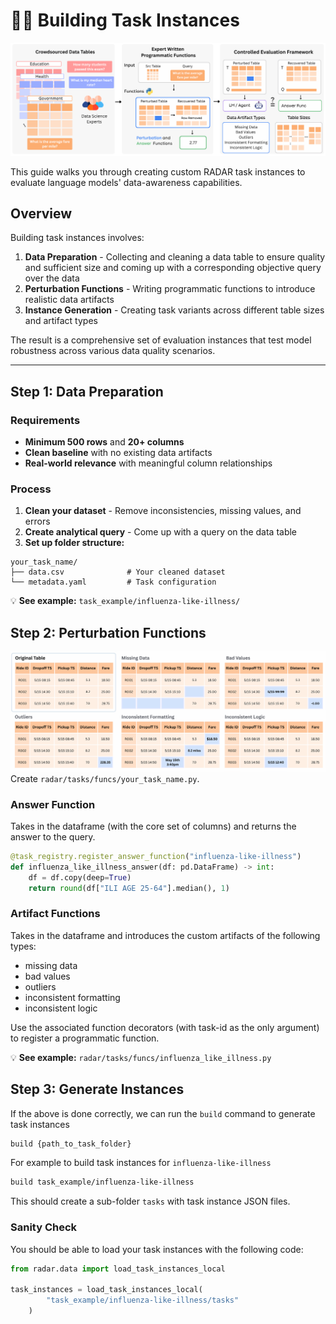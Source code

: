 # 👷‍♂️ Building Task Instances
![Building Task Instances](../assets/main_figure.png)

This guide walks you through creating custom RADAR task instances to evaluate language models' data-awareness capabilities. 

## Overview

Building task instances involves:
1. **Data Preparation** - Collecting and cleaning a data table to ensure quality and sufficient size and coming up with a corresponding objective query over the data
2. **Perturbation Functions** - Writing programmatic functions to introduce realistic data artifacts
3. **Instance Generation** - Creating task variants across different table sizes and artifact types

The result is a comprehensive set of evaluation instances that test model robustness across various data quality scenarios.


---


## Step 1: Data Preparation

### Requirements
- **Minimum 500 rows** and **20+ columns**
- **Clean baseline** with no existing data artifacts
- **Real-world relevance** with meaningful column relationships

### Process
1. **Clean your dataset** - Remove inconsistencies, missing values, and errors
2. **Create analytical query** - Come up with a query on the data table
3. **Set up folder structure:**

```
your_task_name/
├── data.csv              # Your cleaned dataset
└── metadata.yaml         # Task configuration
```

💡 **See example:** `task_example/influenza-like-illness/`


## Step 2: Perturbation Functions
![Perturbations](../assets/perturbations.png)
Create `radar/tasks/funcs/your_task_name.py`.

### Answer Function
Takes in the dataframe (with the core set of columns) and returns the answer to the query.

```python
@task_registry.register_answer_function("influenza-like-illness")
def influenza_like_illness_answer(df: pd.DataFrame) -> int:
    df = df.copy(deep=True)
    return round(df["ILI AGE 25-64"].median(), 1)
```

### Artifact Functions
Takes in the dataframe and introduces the custom artifacts of the following types:
* missing data
* bad values
* outliers
* inconsistent formatting
* inconsistent logic

Use the associated function decorators (with task-id as the only argument) to register a programmatic function.

💡 **See example:** `radar/tasks/funcs/influenza_like_illness.py`

## Step 3: Generate Instances
If the above is done correctly, we can run the `build` command to generate task instances
```bash
build {path_to_task_folder}
```

For example to build task instances for `influenza-like-illness`
```bash
build task_example/influenza-like-illness
```

This should create a sub-folder `tasks` with task instance JSON files.

### Sanity Check
You should be able to load your task instances with the following code:
```python
from radar.data import load_task_instances_local

task_instances = load_task_instances_local(
        "task_example/influenza-like-illness/tasks"
    )
```